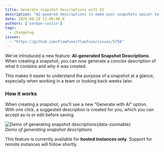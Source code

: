 ```yaml
---
title: Generate snapshot descriptions with AI
description: "AI-powered descriptions to make your snapshots easier to understand"
date: 2025-08-28 12:00:00.0  
authors: ['serban-costin']
tags:
  - changelog
issues:
  - "https://github.com/FlowFuse/flowfuse/issues/5758"
---
```


We’ve introduced a new feature: **AI-generated Snapshot Descriptions**.  
When creating a snapshot, you can now generate a concise description of what it contains and why it was created.

This makes it easier to understand the purpose of a snapshot at a glance, especially when working in a team or looking back weeks later.

### How it works

When creating a snapshot, you’ll see a new “Generate with AI” option.  
With one click, a suggested description is created for you, which you can accept as-is or edit before saving.

![Demo of generating snapshot descriptions](./images/snapshot-description-generation-hosted.gif){data-zoomable}  
_Demo of generating snapshot descriptions_

This feature is currently available for **hosted instances only**. Support for remote instances will follow shortly.

